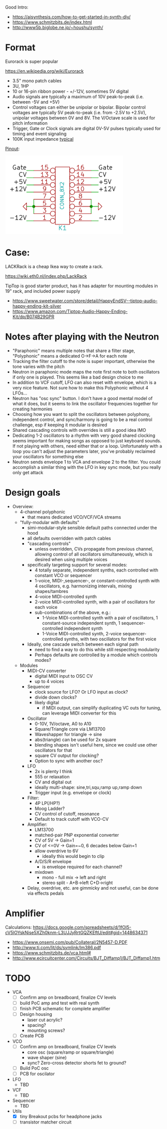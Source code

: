 Good Intro:

- https://aisynthesis.com/how-to-get-started-in-synth-diy/
- https://www.schmitzbits.de/index.html
- http://www5b.biglobe.ne.jp/~houshu/synth/


# Format

Eurorack is super popular

https://en.wikipedia.org/wiki/Eurorack

- 3.5" mono patch cables
- 3U, 1HP
- 10 or 16-pin ribbon power - +/-12V, sometimes 5V digital
- Audio signals are typically a maximum of 10V peak-to-peak (i.e. between -5V and +5V)
- Control voltages can either be unipolar or bipolar. Bipolar control voltages are typically 5V peak-to-peak (i.e. from -2.5V to +2.5V), unipolar voltages between 0V and 8V. The V/Octave scale is used for pitch information
- Trigger, Gate or Clock signals are digital 0V-5V pulses typically used for timing and event signaling
- 100K input impedance [typical](https://learningmodular.com/glossary/impedance/)

[Pinout](http://www.davidhaillant.com/wp/wp-content/uploads/bus_eurorack1.pdf):

![Pinout-Diagram](pinout.png)

# Case:

LACKRack is a cheap Ikea way to create a rack.

https://wiki.eth0.nl/index.php/LackRack

TipTop is good starter product, has it has adapter for mounting modules in 19" rack, and included power supply

- https://www.sweetwater.com/store/detail/HappyEndSV--tiptop-audio-happy-ending-kit-silver
- https://www.amazon.com/Tiptop-Audio-Happy-Ending-Kit/dp/B074B29GPR

# Notes after playing with the Neutron

- "Paraphonic" means multiple notes that share a filter stage, "Polyphonic" means a dedicated O->F->A for each note
- Tracking the filter cutoff to the note is super important, otherwise the tone varies with the pitch
- Neutron in paraphonic mode maps the note first note to both oscillators if only one is played. This
  seems like a bad design choice to me
- In addition to VCF cutoff, LFO can also reset with envelope, which is a very nice feature. Not sure how to make this Polyphonic without 4 LFOs...
- Neutron has "osc sync" button. I don't have a good mental model of what it does, but it seems to link the oscillator frequencies together for creating harmonies
- Choosing how you want to split the oscillators between polyphony, independent control, and sync/harmony is going to be a real control challenge, esp if keeping it modular is desired
- Shared cascading controls with overrides is still a good idea IMO
- Dedicating 1-2 oscillators to a rhythm with very good shared clocking seems important for making songs as opposed to just keyboard sounds. If not playing with others, need either that or a loop. Unfortunately with a loop you can't adjust the parameters later, you've probably reclaimed your oscillators for something else
- Neutron sends envelope 1 to VCA and envelope 2 to the filter. You could accomplish a similar thing with the LFO in key sync mode, but you really only get attack


# Design goals

- Overview:
  - 4-channel polyphonic
    - that means dedicated VCO/VCF/VCA streams
  - "fully-modular with defaults"
    - simi-modular-style sensible default paths connected under the hood
    - all defaults overridden with patch cables
    - "cascading controls"
      - unless overridden, CVs propagate from previous channel, allowing control of
        all oscillators simultaneously, which is desired when using multiple voices
    - specifically targeting support for several modes:
      - 4 totally separate, independent synths, each controlled with constant VCO or sequencer
      - 1-voice, MIDI-,sequencer-, or constant-controlled synth with 4 oscillators, e.g. harmonizing intervals, mixing shapes/tambres
      - 4-voice MIDI-controlled synth
      - 2-voice MIDI-controlled synth, with a pair of oscillators for each voice
      - sub-combinations of the above, e.g.:
        - 1-Voice MIDI-controlled synth with a pair of oscillators, 1 constant-source independent synth, 1 sequencer-controlled independent synth
        - 1-Voice MIDI-controlled synth, 2-voice sequencer-controlled synths, with two oscillators for the  first voice
    - Ideally, one cascade switch between each signal path
      - need to find a way to do this while still respecting modularity
      - Perhaps defaults are controlled by a module which controls modes?
  - Modules
    - MIDI-CV converter
      - digital MIDI input to OSC CV
      - up to 4 voices
    - Sequencer
      - clock source for LFO? Or LFO input as clock?
      - divide down clocks?
      - likely digital
        - if MIDI output, can simplify duplicating VC outs for tuning,
          can leverage MIDI converter for this
    - Oscillator
      - 0-10V, 1V/octave, A0 to A10
      - Square/Triangle core via LM13700
      - Waveshapper for triangle -> sine
      - abs(triangle) can be used for 2x square
      - blending shapes isn't useful here, since we could use other oscillators for that
      - square CV output for clocking?
      - Option to sync with another osc?
    - LFO
      - 2x is plenty I  think
      - 555 or relaxation
      - CV and digital out
      - ideally multi-shape: sine,tri,squ,ramp up,ramp down
      - Trigger input (e.g. envelope or clock)
    - Filter:
      -  4P LP(/HP?)
      - Moog Ladder?
      - CV control of cutoff, resonance
      - Default to track cutoff with VCO-CV
    - Amplifier:
      - LM13700
      - matched-pair PNP exponential converter
      - CV of 5V -> Gain=1
      - CV of <=0V -> Gain=\~0, 6 decades below Gain=1
      - allow overdrive to 6V
        - ideally this would begin to clip
      - A/D/S/R envelope
        - is envelope required for each channel?
      - mixdown
        - mono - full mix -> left and right
        - stereo split - A+B->left C+D->right
    - Delay, overdrive, etc. are gimmicky and not useful, can be done via effects pedals


# Amplifier

Calculations: https://docs.google.com/spreadsheets/d/1fOI5-cV5lOYskNise5XZh0knm-L3UJJyRrtGQZKEftU/edit#gid=1448634371

- https://www.onsemi.com/pub/Collateral/2N5457-D.PDF
- http://www.ti.com/lit/ds/symlink/lm386.pdf
- https://www.schmitzbits.de/vca.html#
- http://www.ecircuitcenter.com/Circuits/BJT_Diffamp1/BJT_Diffamp1.htm


# TODO

- VCA
  - [ ] Confirm amp on breadboard, finalize CV levels
  - [ ] build PoC amp and test with real synth
  - [ ] finish PCB schematic for complete amplifier
  - [ ] Design housing
    - laser cut acrylic?
    - spacing?
    - mounting screws?
  - [ ] Create PCB
- VCO
  - [ ] Confirm amp on breadboard, finalize CV levels
    - core osc (square/ramp or square/triangle)
    - wave shaper (sine)
    - sync? Zero-cross detector shorts fet to ground?
  - [ ] Build PoC osc
  - [ ] PCB for oscilator
- LFO
  - TBD
- VCF
  - TBD
- Sequencer
  - TBD
- Utils
  - [x] tiny Breakout pcbs for headphone jacks
  - [ ] transistor matcher circuit
